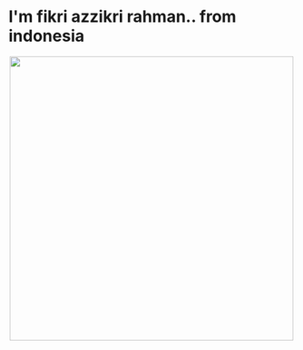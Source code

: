 <h1>I'm fikri azzikri rahman.. from indonesia</h1>
<p align=center>
  <img src="https://media.giphy.com/media/PvvSfSDFoAL5e/giphy.gif?cid=ecf05e478zfl17d2i0e14k2ueixjvyybkocivskunf5xiatn&ep=v1_gifs_search&rid=giphy.gif&ct=g" width="500">
<br><br>
</p>
<!--
**Fizitos/Fizitos** is a ✨ _special_ ✨ repository because its `README.md` (this file) appears on your GitHub profile.
-->
